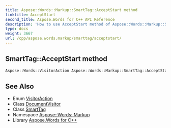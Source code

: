 ```yaml
---
title: Aspose::Words::Markup::SmartTag::AcceptStart method
linktitle: AcceptStart
second_title: Aspose.Words for C++ API Reference
description: 'How to use AcceptStart method of Aspose::Words::Markup::SmartTag class in C++.'
type: docs
weight: 3667
url: /cpp/aspose.words.markup/smarttag/acceptstart/
---
```

## SmartTag::AcceptStart method




```cpp
Aspose::Words::VisitorAction Aspose::Words::Markup::SmartTag::AcceptStart(System::SharedPtr<Aspose::Words::DocumentVisitor> visitor) override
```

## See Also

* Enum [VisitorAction](../../../aspose.words/visitoraction/)
* Class [DocumentVisitor](../../../aspose.words/documentvisitor/)
* Class [SmartTag](../)
* Namespace [Aspose::Words::Markup](../../)
* Library [Aspose.Words for C++](../../../)
